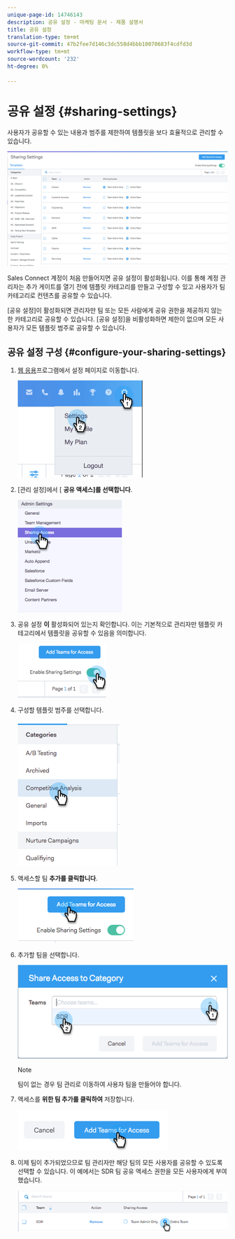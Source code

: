 ```yaml
---
unique-page-id: 14746143
description: 공유 설정 - 마케팅 문서 - 제품 설명서
title: 공유 설정
translation-type: tm+mt
source-git-commit: 47b2fee7d146c3dc558d4bbb10070683f4cdfd3d
workflow-type: tm+mt
source-wordcount: '232'
ht-degree: 0%

---
```



# 공유 설정 {#sharing-settings}

사용자가 공유할 수 있는 내용과 범주를 제한하여 템플릿을 보다 효율적으로 관리할 수 있습니다.

![](assets/main.png)

Sales Connect 계정이 처음 만들어지면 공유 설정이 활성화됩니다. 이를 통해 계정 관리자는 추가 게이트를 열기 전에 템플릿 카테고리를 만들고 구성할 수 있고 사용자가 팀 카테고리로 컨텐츠를 공유할 수 있습니다.

[공유 설정]이 활성화되면 관리자만 팀 또는 모든 사람에게 공유 권한을 제공하지 않는 한 카테고리로 공유할 수 있습니다. [공유 설정]을 비활성화하면 제한이 없으며 모든 사용자가 모든 템플릿 범주로 공유할 수 있습니다.

## 공유 설정 구성 {#configure-your-sharing-settings}

1. [웹 응용](http://toutapp.com/login)프로그램에서 설정 페이지로 이동합니다.

   ![](assets/one-2.png)

1. [관리 설정]에서 [ **공유 액세스]를 선택합니다**.

   ![](assets/two-2.png)

1. 공유 설정 **이** 활성화되어 있는지 확인합니다. 이는 기본적으로 관리자만 템플릿 카테고리에서 템플릿을 공유할 수 있음을 의미합니다.

   ![](assets/three-2.png)

1. 구성할 템플릿 범주를 선택합니다.

   ![](assets/four-2.png)

1. 액세스할 팀 **추가를 클릭합니다**.

   ![](assets/five-2.png)

1. 추가할 팀을 선택합니다.

   ![](assets/six-1.png)

   >[!NOTE]
   >
   >팀이 없는 경우 팀 관리로 이동하여 사용자 팀을 만들어야 합니다.

1. 액세스를 **위한 팀 추가를 클릭하여** 저장합니다.

   ![](assets/seven-1.png)

1. 이제 팀이 추가되었으므로 팀 관리자만 해당 팀의 모든 사용자를 공유할 수 있도록 선택할 수 있습니다. 이 예에서는 SDR 팀 공유 액세스 권한을 모든 사용자에게 부여했습니다.

   ![](assets/eight-1.png)

